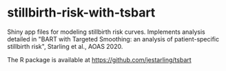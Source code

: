 # stillbirth-risk-with-tsbart

Shiny app files for modeling stillbirth risk curves.  Implements analysis detailed in "BART with Targeted Smoothing: an analysis of patient-specific stillbirth risk", Starling et al., AOAS 2020.

The R package is available at https://github.com/jestarling/tsbart


